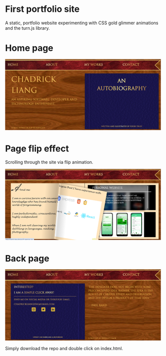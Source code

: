# First portfolio site  
A static, portfolio website experimenting with CSS gold glimmer animations and the turn.js library.

# Home page

![Screenshot of static site home page](/display_images/front.png)

# Page flip effect
Scrolling through the site via flip animation.

![Screenshot of mid flip](/display_images/flip.png)

# Back page

![Screenshot of back page](/display_images/back.png)


Simply download the repo and double click on index.html.
